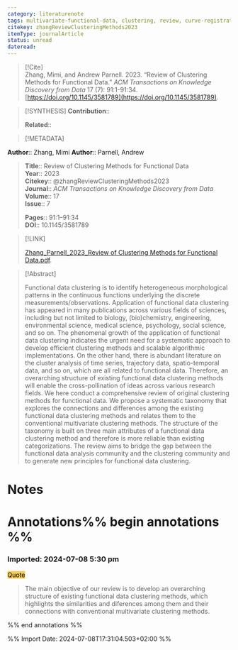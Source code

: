 ```yaml
---
category: literaturenote
tags: multivariate-functional-data, clustering, review, curve-registration, functional-data
citekey: zhangReviewClusteringMethods2023
itemType: journalArticle
status: unread  
dateread:  
---
```


> [!Cite]  
> Zhang, Mimi, and Andrew Parnell. 2023. “Review of Clustering Methods for Functional Data.” _ACM Transactions on Knowledge Discovery from Data_ 17 (7): 91:1-91:34. [https://doi.org/10.1145/3581789](https://doi.org/10.1145/3581789).

> [!SYNTHESIS] 
>**Contribution**::
>
>**Related**:: 
>

> [!METADATA]  
>
**Author**:: Zhang, Mimi
**Author**:: Parnell, Andrew<br>
> **Title**:: Review of Clustering Methods for Functional Data    
> **Year**:: 2023     
> **Citekey**:: @zhangReviewClusteringMethods2023    
>**Journal**:: *ACM Transactions on Knowledge Discovery from Data*    
>**Volume**:: 17    
>**Issue**:: 7     
>    
>    
>     
> **Pages**:: 91:1–91:34    
>**DOI**:: 10.1145/3581789    
>

> [!LINK] 
>
> [Zhang_Parnell_2023_Review of Clustering Methods for Functional Data.pdf](file:///Users/steven/Library/Mobile%20Documents/com~apple~CloudDocs/Zotero/bibliography/ACM%20Transactions%20on%20Knowledge%20Discovery%20from%20Data/2023/Zhang_Parnell_2023_Review%20of%20Clustering%20Methods%20for%20Functional%20Data.pdf).

>[!Abstract]
>
>Functional data clustering is to identify heterogeneous morphological patterns in the continuous functions underlying the discrete measurements/observations. Application of functional data clustering has appeared in many publications across various fields of sciences, including but not limited to biology, (bio)chemistry, engineering, environmental science, medical science, psychology, social science, and so on. The phenomenal growth of the application of functional data clustering indicates the urgent need for a systematic approach to develop efficient clustering methods and scalable algorithmic implementations. On the other hand, there is abundant literature on the cluster analysis of time series, trajectory data, spatio-temporal data, and so on, which are all related to functional data. Therefore, an overarching structure of existing functional data clustering methods will enable the cross-pollination of ideas across various research fields. We here conduct a comprehensive review of original clustering methods for functional data. We propose a systematic taxonomy that explores the connections and differences among the existing functional data clustering methods and relates them to the conventional multivariate clustering methods. The structure of the taxonomy is built on three main attributes of a functional data clustering method and therefore is more reliable than existing categorizations. The review aims to bridge the gap between the functional data analysis community and the clustering community and to generate new principles for functional data clustering.
>>


# Notes<br>
# Annotations%% begin annotations %%  
 
 
  
### Imported: 2024-07-08 5:30 pm  
  
  
<mark style="background-color: #f9cd59">Quote</mark>  
> The main objective of our review is to develop an overarching structure of existing functional data clustering methods, which highlights the similarities and diferences among them and their connections with conventional multivariate clustering methods.
  
  
%% end annotations %%

%% Import Date: 2024-07-08T17:31:04.503+02:00 %%
